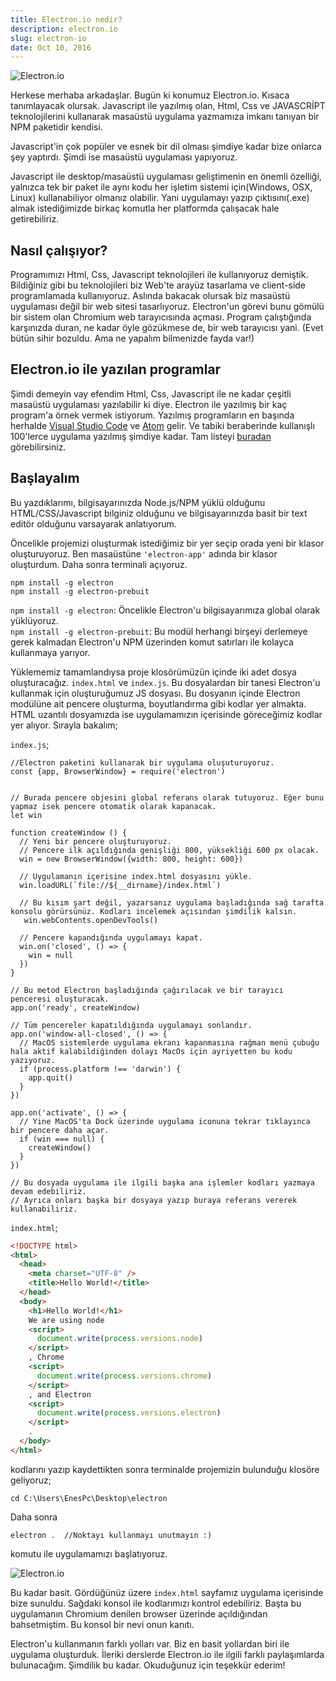 ```yaml
---
title: Electron.io nedir?
description: electron.io
slug: electron-io
date: Oct 10, 2016
---
```


![Electron.io](/blog/electron1.jpg)

Herkese merhaba arkadaşlar. Bugün ki konumuz Electron.io.
Kısaca tanımlayacak olursak.
Javascript ile yazılmış olan, Html, Css ve JAVASCRİPT teknolojilerini kullanarak
masaüstü uygulama yazmamıza imkanı tanıyan bir NPM paketidir kendisi.

Javascript'in çok popüler ve esnek bir dil olması şimdiye kadar bize onlarca şey yaptırdı. Şimdi ise masaüstü uygulaması yapıyoruz.

Javascript ile desktop/masaüstü uygulaması geliştimenin en önemli özelliği, yalnızca tek bir paket ile aynı kodu her işletim sistemi için(Windows, OSX, Linux) kullanabiliyor olmanız olabilir.
Yani uygulamayı yazıp çıktısını(.exe) almak istediğimizde birkaç komutla her platformda çalışacak hale getirebiliriz.

## Nasıl çalışıyor?

Programımızı Html, Css, Javascript teknolojileri ile kullanıyoruz demiştik.
Bildiğiniz gibi bu teknolojileri biz Web'te arayüz tasarlama ve client-side programlamada kullanıyoruz.
Aslında bakacak olursak biz masaüstü uygulaması değil bir web sitesi tasarlıyoruz. Electron'un görevi bunu gömülü bir sistem olan Chromium web tarayıcısında açması.
Program çalıştığında karşınızda duran, ne kadar öyle gözükmese de, bir web tarayıcısı yani. (Evet bütün sihir bozuldu. Ama ne yapalım bilmenizde fayda var!)

## Electron.io ile yazılan programlar

Şimdi demeyin vay efendim Html, Css, Javascript ile ne kadar çeşitli masaüstü uygulaması yazılabilir ki diye.
Electron ile yazılmış bir kaç program'a örnek vermek istiyorum.
Yazılmış programların en başında herhalde [Visual Studio Code](https://github.com/Microsoft/vscode) ve
[Atom](https://github.com/atom/atom) gelir. Ve tabiki beraberinde kullanışlı 100'lerce uygulama yazılmış şimdiye kadar.
Tam listeyi [buradan](http://electron.atom.io/apps/) görebilirsiniz.

## Başlayalım

Bu yazdıklarımı, bilgisayarınızda Node.js/NPM yüklü olduğunu HTML/CSS/Javascript bilginiz olduğunu
ve bilgisayarınızda basit bir text editör olduğunu varsayarak anlatıyorum.

Öncelikle projemizi oluşturmak istediğimiz bir yer seçip orada yeni bir klasor oluşturuyoruz.
Ben masaüstüne `'electron-app'` adında bir klasor oluşturdum. Daha sonra terminali açıyoruz.

```
npm install -g electron
npm install -g electron-prebuit
```

`npm install -g electron`: Öncelikle Electron'u bilgisayarımıza global olarak yüklüyoruz.<br/>
`npm install -g electron-prebuit`: Bu modül herhangi birşeyi derlemeye gerek kalmadan Electron'u
NPM üzerinden komut satırları ile kolayca kullanmaya yarıyor.

Yüklememiz tamamlandıysa proje klosörümüzün içinde iki adet dosya oluşturacağız.
`index.html` ve `index.js`. Bu dosyalardan bir tanesi Electron'u kullanmak için oluşturuğumuz JS dosyası. Bu dosyanın içinde Electron modülüne ait pencere oluşturma, boyutlandırma gibi kodlar yer almakta. HTML uzantılı dosyamızda ise uygulamamızın içerisinde göreceğimiz kodlar yer alıyor. Sırayla bakalım;

`index.js`;

```
//Electron paketini kullanarak bir uygulama oluşuturuyoruz.
const {app, BrowserWindow} = require('electron')


// Burada pencere objesini global referans olarak tutuyoruz. Eğer bunu yapmaz isek pencere otomatik olarak kapanacak.
let win

function createWindow () {
  // Yeni bir pencere oluşturuyoruz.
  // Pencere ilk açıldığında genişliği 800, yüksekliği 600 px olacak.
  win = new BrowserWindow({width: 800, height: 600})

  // Uygulamanın içerisine index.html dosyasını yükle.
  win.loadURL(`file://${__dirname}/index.html`)

  // Bu kısım şart değil, yazarsanız uygulama başladığında sağ tarafta konsolu görürsünüz. Kodları incelemek açısından şimdilik kalsın.
   win.webContents.openDevTools()

  // Pencere kapandığında uygulamayı kapat.
  win.on('closed', () => {
    win = null
  })
}

// Bu metod Electron başladığında çağırılacak ve bir tarayıcı penceresi oluşturacak.
app.on('ready', createWindow)

// Tüm pencereler kapatıldığında uygulamayı sonlandır.
app.on('window-all-closed', () => {
  // MacOS sistemlerde uygulama ekranı kapanmasına rağman menü çubuğu hala aktif kalabildiğinden dolayı MacOs için ayriyetten bu kodu yazıyoruz.
  if (process.platform !== 'darwin') {
    app.quit()
  }
})

app.on('activate', () => {
  // Yine MacOS'ta Dock üzerinde uygulama iconuna tekrar tıklayınca bir pencere daha açar.
  if (win === null) {
    createWindow()
  }
})

// Bu dosyada uygulama ile ilgili başka ana işlemler kodları yazmaya devam edebiliriz.
// Ayrıca onları başka bir dosyaya yazıp buraya referans vererek kullanabiliriz.
```

`index.html`;

```html
<!DOCTYPE html>
<html>
  <head>
    <meta charset="UTF-8" />
    <title>Hello World!</title>
  </head>
  <body>
    <h1>Hello World!</h1>
    We are using node
    <script>
      document.write(process.versions.node)
    </script>
    , Chrome
    <script>
      document.write(process.versions.chrome)
    </script>
    , and Electron
    <script>
      document.write(process.versions.electron)
    </script>
    .
  </body>
</html>
```

kodlarını yazıp kaydettikten sonra terminalde projemizin bulunduğu klosöre geliyoruz;

```
cd C:\Users\EnesPc\Desktop\electron
```

Daha sonra

```
electron .  //Noktayı kullanmayı unutmayın :)
```

komutu ile uygulamamızı başlatıyoruz.

![Electron.io](/blog/electron2.jpg)

Bu kadar basit. Gördüğünüz üzere `index.html` sayfamız uygulama içerisinde bize sunuldu. Sağdaki konsol ile kodlarımızı kontrol edebiliriz. Başta bu uygulamanın Chromium denilen browser üzerinde açıldığından bahsetmiştim. Bu konsol bir nevi onun kanıtı.

Electron'u kullanmanın farklı yolları var. Biz en basit yollardan biri ile uygulama oluşturduk. İleriki derslerde Electron.io ile ilgili farklı paylaşımlarda bulunacağım. Şimdilik bu kadar. Okuduğunuz için teşekkür ederim!
